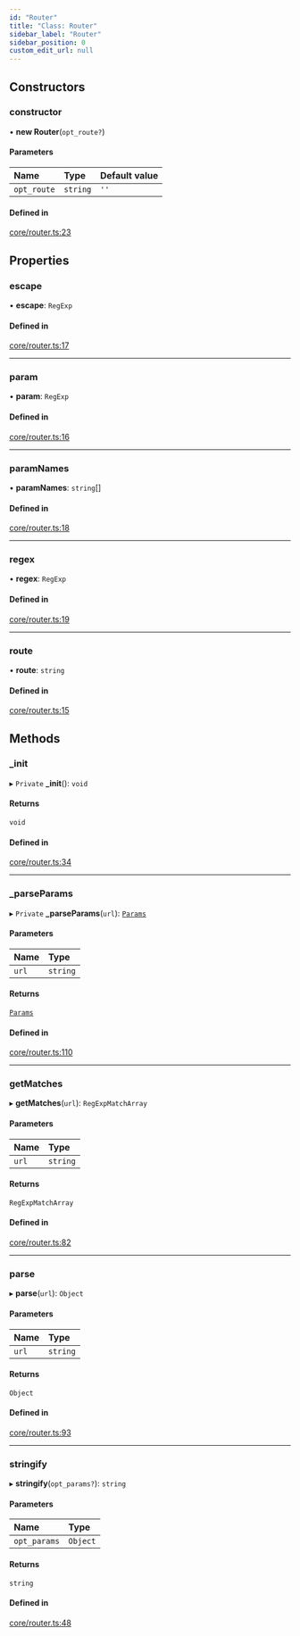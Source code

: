 ```yaml
---
id: "Router"
title: "Class: Router"
sidebar_label: "Router"
sidebar_position: 0
custom_edit_url: null
---
```


## Constructors

### constructor

• **new Router**(`opt_route?`)

#### Parameters

| Name | Type | Default value |
| :------ | :------ | :------ |
| `opt_route` | `string` | `''` |

#### Defined in

[core/router.ts:23](https://github.com/siposdani87/sui-js/blob/0baad71/src/core/router.ts#L23)

## Properties

### escape

• **escape**: `RegExp`

#### Defined in

[core/router.ts:17](https://github.com/siposdani87/sui-js/blob/0baad71/src/core/router.ts#L17)

___

### param

• **param**: `RegExp`

#### Defined in

[core/router.ts:16](https://github.com/siposdani87/sui-js/blob/0baad71/src/core/router.ts#L16)

___

### paramNames

• **paramNames**: `string`[]

#### Defined in

[core/router.ts:18](https://github.com/siposdani87/sui-js/blob/0baad71/src/core/router.ts#L18)

___

### regex

• **regex**: `RegExp`

#### Defined in

[core/router.ts:19](https://github.com/siposdani87/sui-js/blob/0baad71/src/core/router.ts#L19)

___

### route

• **route**: `string`

#### Defined in

[core/router.ts:15](https://github.com/siposdani87/sui-js/blob/0baad71/src/core/router.ts#L15)

## Methods

### \_init

▸ `Private` **_init**(): `void`

#### Returns

`void`

#### Defined in

[core/router.ts:34](https://github.com/siposdani87/sui-js/blob/0baad71/src/core/router.ts#L34)

___

### \_parseParams

▸ `Private` **_parseParams**(`url`): [`Params`](../modules.md#params)

#### Parameters

| Name | Type |
| :------ | :------ |
| `url` | `string` |

#### Returns

[`Params`](../modules.md#params)

#### Defined in

[core/router.ts:110](https://github.com/siposdani87/sui-js/blob/0baad71/src/core/router.ts#L110)

___

### getMatches

▸ **getMatches**(`url`): `RegExpMatchArray`

#### Parameters

| Name | Type |
| :------ | :------ |
| `url` | `string` |

#### Returns

`RegExpMatchArray`

#### Defined in

[core/router.ts:82](https://github.com/siposdani87/sui-js/blob/0baad71/src/core/router.ts#L82)

___

### parse

▸ **parse**(`url`): `Object`

#### Parameters

| Name | Type |
| :------ | :------ |
| `url` | `string` |

#### Returns

`Object`

#### Defined in

[core/router.ts:93](https://github.com/siposdani87/sui-js/blob/0baad71/src/core/router.ts#L93)

___

### stringify

▸ **stringify**(`opt_params?`): `string`

#### Parameters

| Name | Type |
| :------ | :------ |
| `opt_params` | `Object` |

#### Returns

`string`

#### Defined in

[core/router.ts:48](https://github.com/siposdani87/sui-js/blob/0baad71/src/core/router.ts#L48)
